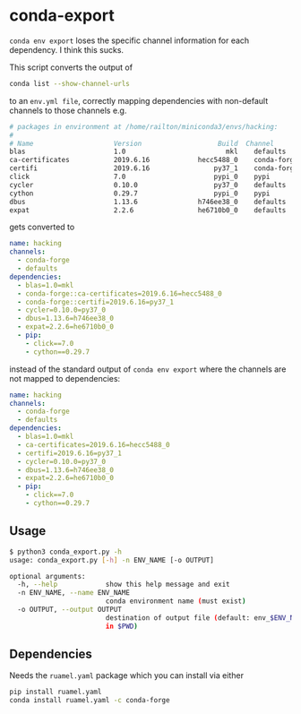 # conda-export

`conda env export` loses the specific channel information for each dependency. I think this sucks.

This script converts the output of 
```bash
conda list --show-channel-urls
```
to an `env.yml file`, correctly mapping dependencies with non-default channels to those channels e.g.

```bash
# packages in environment at /home/railton/miniconda3/envs/hacking:
#
# Name                    Version                   Build  Channel
blas                      1.0                         mkl    defaults
ca-certificates           2019.6.16            hecc5488_0    conda-forge
certifi                   2019.6.16                py37_1    conda-forge
click                     7.0                      pypi_0    pypi
cycler                    0.10.0                   py37_0    defaults
cython                    0.29.7                   pypi_0    pypi
dbus                      1.13.6               h746ee38_0    defaults
expat                     2.2.6                he6710b0_0    defaults
```
gets converted to 
```yaml
name: hacking
channels:
  - conda-forge
  - defaults
dependencies:
  - blas=1.0=mkl
  - conda-forge::ca-certificates=2019.6.16=hecc5488_0
  - conda-forge::certifi=2019.6.16=py37_1
  - cycler=0.10.0=py37_0
  - dbus=1.13.6=h746ee38_0
  - expat=2.2.6=he6710b0_0
  - pip:
    - click==7.0
    - cython==0.29.7
```
instead of the standard output of `conda env export` where the channels are not mapped to dependencies:
```yaml
name: hacking
channels:
  - conda-forge
  - defaults
dependencies:
  - blas=1.0=mkl
  - ca-certificates=2019.6.16=hecc5488_0
  - certifi=2019.6.16=py37_1
  - cycler=0.10.0=py37_0
  - dbus=1.13.6=h746ee38_0
  - expat=2.2.6=he6710b0_0
  - pip:
    - click==7.0
    - cython==0.29.7
```

## Usage

```bash
$ python3 conda_export.py -h
usage: conda_export.py [-h] -n ENV_NAME [-o OUTPUT]

optional arguments:
  -h, --help            show this help message and exit
  -n ENV_NAME, --name ENV_NAME
                        conda environment name (must exist)
  -o OUTPUT, --output OUTPUT
                        destination of output file (default: env_$ENV_NAME.yml
                        in $PWD)
```

## Dependencies

Needs the `ruamel.yaml` package which you can install via either

```bash
pip install ruamel.yaml
conda install ruamel.yaml -c conda-forge
```
